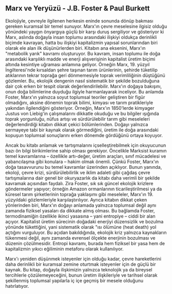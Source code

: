 ## Marx ve Yeryüzü - J.B. Foster & Paul Burkett

Ekolojiyle, çevreyle ilgilenen herkesin eninde sonunda dönüp bakması gereken kuramsal bir temel sunuyor. Marx'ın çevre meselesine ilgisiz olduğu yönündeki yaygın önyargıya güçlü bir karşı duruş sergiliyor ve gösteriyor ki Marx, aslında doğayla insan toplumu arasındaki ilişkiyi oldukça derinlikli biçimde kavrayan, hatta bu ilişkiyi kapitalizmin yapısal sorunlarından biri olarak ele alan ilk düşünürlerden biri. Kitabın ana eksenini, Marx'ın "metabolik yarık" kavramı oluşturuyor. Bu kavram, insan toplumu ile doğa arasındaki karşılıklı madde ve enerji alışverişinin kapitalist üretim biçimi altında kesintiye uğraması anlamına geliyor. Örneğin Marx, 19. yüzyıl İngilteresi'nde kırsaldan şehre taşınan tarım ürünlerinin, şehirde tüketilip atıklarının tekrar toprağa geri dönmemesiyle toprak verimliliğinin düştüğünü gözlemler. Bu, ekolojik dengenin nasıl sistematik bir şekilde bozulduğuna dair çok erken bir tespit olarak değerlendirilebilir. Marx'ın doğaya bakışını, onun doğa bilimlerine duyduğu ilgiyle harmanlayarak inceliyor. Bu anlamda Foster, Marx'ın yalnızca soyut toplumsal teoriler geliştiren bir figür olmadığını, aksine dönemin toprak bilimi, kimyası ve tarım pratikleriyle yakından ilgilendiğini gösteriyor. Örneğin, Marx'ın 1850'lerde kimyager Justus von Liebig'in çalışmalarını dikkatle okuduğu ve bu bilgiler ışığında toprak yorgunluğu, nüfus artışı ve sürdürülebilir tarım gibi meseleleri değerlendirdiği kitabın dikkat çekici bölümlerinden. Doğayı yalnızca sermayeye tabi bir kaynak olarak görmediğini, üretim ile doğa arasındaki kopuşun toplumsal sonuçlarını erken dönemde gördüğünü ortaya koyuyor.

Ancak bu kitabı anlamak ve tartışmalarını içselleştirebilmek için okuyucunun bazı ön bilgi birikimlerine sahip olması gerekiyor. Öncelikle Marksist kuramın temel kavramlarına – özellikle artı-değer, üretim araçları, sınıf mücadelesi ve yabancılaşma gibi konulara – hakim olmak önemli. Çünkü Foster, Marx'ın doğa tasavvurunu bu temel kavramlar üzerinden açıklıyor. Bunun yanında, ekoloji, çevre krizi, sürdürülebilirlik ve iklim adaleti gibi çağdaş çevre tartışmalarına dair genel bir okuryazarlık da kitabı daha verimli bir şekilde kavramak açısından faydalı. Zira Foster, sık sık güncel ekolojik krizlere göndermeler yapıyor; örneğin Amazon ormanlarının ticarileştirilmesi ya da küresel tarım şirketlerinin toprağa yaklaşımı gibi meseleler, Marx'ın 19. yüzyıldaki gözlemleriyle karşılaştırılıyor. Ayrıca kitabın dikkat çeken yönlerinden biri, Marx'ın doğayı anlamada yalnızca toplumsal değil aynı zamanda fiziksel yasaları da dikkate almış olması. Bu bağlamda Foster, termodinamiğin özellikle ikinci yasasına – yani entropiye – ciddi bir alan açıyor. Kapitalist üretim sürecinin doğadaki enerjiyi düzensizlik ve bozulma yönünde tükettiğini, yani sistematik olarak "ısı ölümüne (heat death) yol açtığını vurguluyor. Bu açıdan bakıldığında, ekolojik kriz yalnızca kaynakların tükenmesi değil, aynı zamanda evrensel ölçekte enerjinin bozulması ve düzenin çözülmesidir. Entropi kavramı, burada hem fiziksel bir yasa hem de kapitalizmin yıkıcı eğiliminin metaforu olarak kullanılıyor.

Marx'ı yeniden düşünmek isteyenler için olduğu kadar, çevre hareketlerini daha derinlikli bir kuramsal zemine oturtmak isteyenler için de güçlü bir kaynak. Bu kitap, doğayla ilişkimizin yalnızca teknolojik ya da bireysel tercihlerle çözülemeyeceğini, bunun üretim ilişkileriyle ve tarihsel olarak şekillenmiş toplumsal yapılarla iç içe geçmiş bir mesele olduğunu hatırlatıyor.